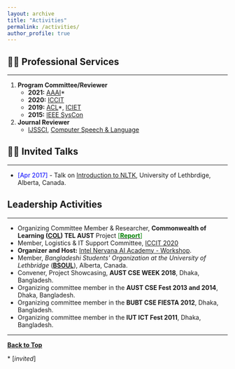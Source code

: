 ```yaml
---
layout: archive
title: "Activities"
permalink: /activities/
author_profile: true
---
```


## 👨‍💻 Professional Services
-------------------------

1. **Program Committee/Reviewer**
	- **2021:** [AAAI](https://aaai.org/Conferences/AAAI-21/)*
	- **2020:** [ICCIT](http://iccit.org.bd/2020/) 
	- **2019:** [ACL](https://acl2019.org/EN/index.xhtml.html)*, [ICIET](http://www.enggtech.du.ac.bd/iciet-2019/)
	- **2015:** [IEEE SysCon](https://2021.ieeesyscon.org/)
2. **Journal Reviewer**
	- [IJSSCI](https://www.igi-global.com/journal/international-journal-software-science-computational/1124), [Computer Speech & Language](https://www.journals.elsevier.com/computer-speech-and-language)

## 👨‍🏫 Invited Talks
----------------
- <span style="color:Blue"> [Apr 2017] </span> - Talk on [Introduction to NLTK](https://tafseer-nayeem.github.io/files/Introduction_to_NLTK.pdf), University of Lethbrdige, Alberta, Canada. 

## Leadership Activities
------------------------
- Organizing Committee Member & Researcher, **Commonwealth of Learning ([COL](https://www.col.org/)) TEL AUST** Project [<span style ="color:Green"> [**Report**] </span>](http://oasis.col.org/handle/11599/3220)
- Member, Logistics & IT Support Committee, [ICCIT 2020](http://iccit.org.bd/2020/)
- **Organizer and Host:** [Intel Nervana AI Academy - Workshop](https://www.intel.ai/).
- Member, *Bangladeshi Students' Organization at the University of Lethbridge* ([**BSOUL**](https://www.facebook.com/BSOULpage/)), Alberta, Canada. 
- Convener, Project Showcasing, **AUST CSE WEEK 2018**, Dhaka, Bangladesh.
- Organizing committee member in the **AUST CSE Fest 2013 and 2014**, Dhaka, Bangladesh.
- Organizing committee member in the **BUBT CSE FIESTA 2012**, Dhaka, Bangladesh.
- Organizing committee member in the **IUT ICT Fest 2011**, Dhaka, Bangladesh. 

----------------------

[**Back to Top**](#)

\* [*invited*]

